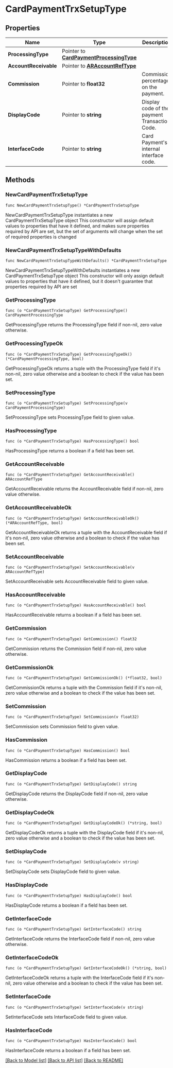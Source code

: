 # CardPaymentTrxSetupType

## Properties

Name | Type | Description | Notes
------------ | ------------- | ------------- | -------------
**ProcessingType** | Pointer to [**CardPaymentProcessingType**](CardPaymentProcessingType.md) |  | [optional] 
**AccountReceivable** | Pointer to [**ARAccountRefType**](ARAccountRefType.md) |  | [optional] 
**Commission** | Pointer to **float32** | Commission percentage on the payment. | [optional] 
**DisplayCode** | Pointer to **string** | Display code of the payment Transaction Code. | [optional] 
**InterfaceCode** | Pointer to **string** | Card Payment&#39;s internal interface code. | [optional] 

## Methods

### NewCardPaymentTrxSetupType

`func NewCardPaymentTrxSetupType() *CardPaymentTrxSetupType`

NewCardPaymentTrxSetupType instantiates a new CardPaymentTrxSetupType object
This constructor will assign default values to properties that have it defined,
and makes sure properties required by API are set, but the set of arguments
will change when the set of required properties is changed

### NewCardPaymentTrxSetupTypeWithDefaults

`func NewCardPaymentTrxSetupTypeWithDefaults() *CardPaymentTrxSetupType`

NewCardPaymentTrxSetupTypeWithDefaults instantiates a new CardPaymentTrxSetupType object
This constructor will only assign default values to properties that have it defined,
but it doesn't guarantee that properties required by API are set

### GetProcessingType

`func (o *CardPaymentTrxSetupType) GetProcessingType() CardPaymentProcessingType`

GetProcessingType returns the ProcessingType field if non-nil, zero value otherwise.

### GetProcessingTypeOk

`func (o *CardPaymentTrxSetupType) GetProcessingTypeOk() (*CardPaymentProcessingType, bool)`

GetProcessingTypeOk returns a tuple with the ProcessingType field if it's non-nil, zero value otherwise
and a boolean to check if the value has been set.

### SetProcessingType

`func (o *CardPaymentTrxSetupType) SetProcessingType(v CardPaymentProcessingType)`

SetProcessingType sets ProcessingType field to given value.

### HasProcessingType

`func (o *CardPaymentTrxSetupType) HasProcessingType() bool`

HasProcessingType returns a boolean if a field has been set.

### GetAccountReceivable

`func (o *CardPaymentTrxSetupType) GetAccountReceivable() ARAccountRefType`

GetAccountReceivable returns the AccountReceivable field if non-nil, zero value otherwise.

### GetAccountReceivableOk

`func (o *CardPaymentTrxSetupType) GetAccountReceivableOk() (*ARAccountRefType, bool)`

GetAccountReceivableOk returns a tuple with the AccountReceivable field if it's non-nil, zero value otherwise
and a boolean to check if the value has been set.

### SetAccountReceivable

`func (o *CardPaymentTrxSetupType) SetAccountReceivable(v ARAccountRefType)`

SetAccountReceivable sets AccountReceivable field to given value.

### HasAccountReceivable

`func (o *CardPaymentTrxSetupType) HasAccountReceivable() bool`

HasAccountReceivable returns a boolean if a field has been set.

### GetCommission

`func (o *CardPaymentTrxSetupType) GetCommission() float32`

GetCommission returns the Commission field if non-nil, zero value otherwise.

### GetCommissionOk

`func (o *CardPaymentTrxSetupType) GetCommissionOk() (*float32, bool)`

GetCommissionOk returns a tuple with the Commission field if it's non-nil, zero value otherwise
and a boolean to check if the value has been set.

### SetCommission

`func (o *CardPaymentTrxSetupType) SetCommission(v float32)`

SetCommission sets Commission field to given value.

### HasCommission

`func (o *CardPaymentTrxSetupType) HasCommission() bool`

HasCommission returns a boolean if a field has been set.

### GetDisplayCode

`func (o *CardPaymentTrxSetupType) GetDisplayCode() string`

GetDisplayCode returns the DisplayCode field if non-nil, zero value otherwise.

### GetDisplayCodeOk

`func (o *CardPaymentTrxSetupType) GetDisplayCodeOk() (*string, bool)`

GetDisplayCodeOk returns a tuple with the DisplayCode field if it's non-nil, zero value otherwise
and a boolean to check if the value has been set.

### SetDisplayCode

`func (o *CardPaymentTrxSetupType) SetDisplayCode(v string)`

SetDisplayCode sets DisplayCode field to given value.

### HasDisplayCode

`func (o *CardPaymentTrxSetupType) HasDisplayCode() bool`

HasDisplayCode returns a boolean if a field has been set.

### GetInterfaceCode

`func (o *CardPaymentTrxSetupType) GetInterfaceCode() string`

GetInterfaceCode returns the InterfaceCode field if non-nil, zero value otherwise.

### GetInterfaceCodeOk

`func (o *CardPaymentTrxSetupType) GetInterfaceCodeOk() (*string, bool)`

GetInterfaceCodeOk returns a tuple with the InterfaceCode field if it's non-nil, zero value otherwise
and a boolean to check if the value has been set.

### SetInterfaceCode

`func (o *CardPaymentTrxSetupType) SetInterfaceCode(v string)`

SetInterfaceCode sets InterfaceCode field to given value.

### HasInterfaceCode

`func (o *CardPaymentTrxSetupType) HasInterfaceCode() bool`

HasInterfaceCode returns a boolean if a field has been set.


[[Back to Model list]](../README.md#documentation-for-models) [[Back to API list]](../README.md#documentation-for-api-endpoints) [[Back to README]](../README.md)


